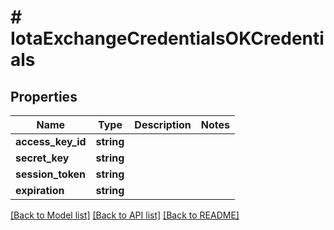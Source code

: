 # # IotaExchangeCredentialsOKCredentials

## Properties

| Name              | Type       | Description | Notes |
| ----------------- | ---------- | ----------- | ----- |
| **access_key_id** | **string** |             |
| **secret_key**    | **string** |             |
| **session_token** | **string** |             |
| **expiration**    | **string** |             |

[[Back to Model list]](../../README.md#models) [[Back to API list]](../../README.md#endpoints) [[Back to README]](../../README.md)
